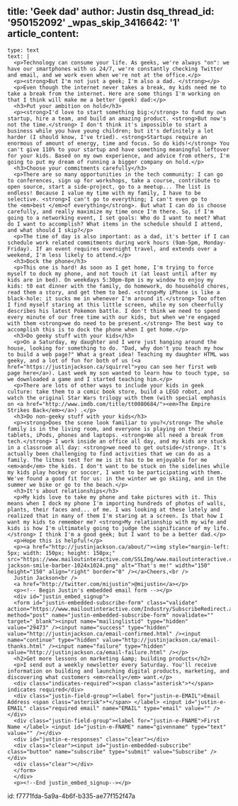 title: 'Geek dad'
author: Justin
dsq_thread_id: '950152092'
_wpas_skip_3416642: '1'
article_content:
  -
    type: text
    text: |
      <p>Technology can consume your life. As geeks, we're always "on": we have our smartphones with us 24/7, we're constantly checking Twitter and email, and we work even when we're not at the office.</p>
      <p><strong>But I'm not just a geek; I'm also a dad. </strong></p>
      <p>Even though the internet never takes a break, my kids need me to take a break from the internet. Here are some things I'm working on that I think will make me a better (geek) dad:</p>
      <h3>Put your ambition on hold</h3>
      <p><strong>I'd love to start something big:</strong> to fund my own startup, hire a team, and build an amazing product. <strong>But now's not the time.</strong> I don't think it's impossible to start a business while you have young children; but it's definitely a lot harder (I should know, I've tried). <strong>Startups require an enormous of amount of energy, time and focus. So do kids!</strong> You can't give 110% to your startup and have something meaningful leftover for your kids. Based on my own experience, and advice from others, I'm going to put my dream of running a bigger company on hold.</p>
      <h3>Choose your commitments carefully</h3>
      <p>There are so many opportunities in the tech community: I can go to conferences, sign up for workshops, take a course, contribute to open source, start a side-project, go to a meetup... The list is endless! Because I value my time with my family, I have to be selective. <strong>I can't go to everything; I can't even go to the <em>best </em>of everything</strong>. But what I can do is choose carefully, and really maximize my time once I'm there. So, if I'm going to a networking event, I set goals: Who do I want to meet? What do I want to accomplish? What items in the schedule should I attend, and what should I skip?</p>
      <p>The time of day is also important: as a dad, it's better if I can schedule work related commitments during work hours (9am-5pm, Monday-Friday). If an event requires overnight travel, and extends over a weekend, I'm less likely to attend.</p>
      <h3>Dock the phone</h3>
      <p>This one is hard! As soon as I get home, I'm trying to force myself to dock my phone, and not touch it (at least until after my kids are in bed). On weekdays 5:30pm-8pm is my window to enjoy my kids: t0 eat dinner with the family, do homework, do household chores, read them a story, and get them to bed. <strong>My iPhone is like a black-hole: it sucks me in whenever I'm around it.</strong> Too often I find myself staring at this little screen, while my son cheerfully describes his latest Pokemon battle. I don't think we need to spend every minute of our free time with our kids, but when we're engaged with them <strong>we do need to be present.</strong> The best way to accomplish this is to dock the phone when I get home.</p>
      <h3>Do geeky stuff with your kids</h3>
      <p>On a Saturday, my daughter and I were just hanging around the house, looking for something to do. "Dad, why don't you teach my how to build a web page?" What a great idea! Teaching my daughter HTML was geeky, and a lot of fun for both of us (<a href="https://justinjackson.ca/squirrel">you can see her first web page here</a>). Last week my son wanted to learn how to touch type, so we downloaded a game and I started teaching him.</p>
      <p>There are lots of other ways to include your kids in geek culture: take them to a comic book store, build a LEGO robot, and watch the original Star Wars trilogy with them (with special emphasis on <a href="http://www.imdb.com/title/tt0080684/"><em>The Empire Strikes Back</em></a>) .</p>
      <h3>Do non-geeky stuff with your kids</h3>
      <p><strong>Does the scene look familiar to you?</strong> The whole family is in the living room, and everyone is playing on their tablets, iPods, phones and laptops. <strong>We all need a break from tech.</strong> I work inside an office all day, and my kids are stuck in a classroom all day: <strong>we need to get outside</strong>. It's actually been challenging to find activities that we can do as a family. The litmus test for me is it has to be enjoyable for me <em>and</em> the kids. I don't want to be stuck on the sidelines while my kids play hockey or soccer, I want to be participating with them. We've found a good fit for us: in the winter we go skiing, and in the summer we bike or go to the beach.</p>
      <h3>It's about relationships</h3>
      <p>My kids love to take my phone and take pictures with it. This means when I dock my phone I'm importing hundreds of photos of walls, plants, their faces and... of me. I was looking at these lately and realized that in many of them I'm staring at a screen. Is that how I want my kids to remember me? <strong>My relationship with my wife and kids is how I'm ultimately going to judge the significance of my life.</strong> I think I'm a good geek; but I want to be a better dad.</p>
      <p>Hope this is helpful!</p>
      <p><a href="http://justinjackson.ca/about/"><img style="margin-left: 5px; width: 150px; height: 150px;" src="https://www.mailoutinteractive.com/SSLImg/www.mailoutinteractive.com/Industry/Home/7450/29473/images/justin-jackson-smile-barber-1024x1024.png" alt="That's me!" width="150" height="150" align="right" border="0" /></a>Cheers,<br />
      Justin Jackson<br />
      <a href="http://twitter.com/mijustin">@mijustin</a></p>
      <p><!-- Begin Justin's embedded email form --></p>
      <div id="justin_embed_signup">
      <form id="justin-embedded-subscribe-form" class="validate" action="https://www.mailoutinteractive.com/Industry/SubscribeRedirect.aspx" method="post" name="justin-embedded-subscribe-form" novalidate="" target="_blank"><input name="mailinglistid" type="hidden" value="29473" /><input name="success" type="hidden" value="http://justinjackson.ca/email-confirmed.html" /><input name="continue" type="hidden" value="http://justinjackson.ca/email-thanks.html" /><input name="failure" type="hidden" value="http://justinjackson.ca/email-failure.html" /></p>
      <h2>Get more lessons on marketing &amp; building products</h2>
      <p>I send out a weekly newsletter every Saturday. You'll receive information on building and launching digital products, marketing, and discovering what customers <em>really</em> want.</p>
      <div class="indicates-required"><span class="asterisk">*</span> indicates required</div>
      <div class="justin-field-group"><label for="justin-e-EMAIL">Email Address <span class="asterisk">*</span> </label> <input id="justin-e-EMAIL" class="required email" name="EMAIL" type="email" value="" /></div>
      <div class="justin-field-group"><label for="justin-e-FNAME">First Name </label> <input id="justin-e-FNAME" name="givenname" type="text" value="" /></div>
      <div id="justin-e-responses" class="clear"></div>
      <div class="clear"><input id="justin-embedded-subscribe" class="button" name="subscribe" type="submit" value="Subscribe" /></div>
      <div class="clear"></div>
      </form>
      </div>
      <p><!--End justin_embed_signup--></p>
      
id: f7771fda-5a9a-4b6f-b335-ae77f152f47a

